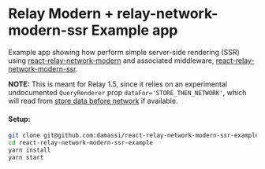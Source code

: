 # Relay Modern + relay-network-modern-ssr Example app

Example app showing how perform simple server-side rendering (SSR) using [react-relay-network-modern](https://github.com/nodkz/react-relay-network-modern) and associated middleware, [react-relay-network-modern-ssr](https://github.com/nodkz/react-relay-network-modern-ssr).

**NOTE:** This is meant for Relay 1.5, since it relies on an experimental undocumented `QueryRenderer` prop `dataFor='STORE_THEN_NETWORK'`, which will read from [store data before network](https://github.com/facebook/relay/releases/tag/v1.5.0) if available.

#### Setup:

```bash
git clone git@github.com:damassi/react-relay-network-modern-ssr-example.git
cd react-relay-network-modern-ssr-example
yarn install
yarn start
```
